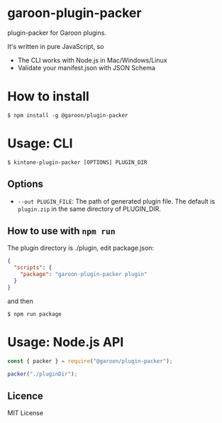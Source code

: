 garoon-plugin-packer
====

plugin-packer for Garoon plugins.

It's written in pure JavaScript, so

- The CLI works with Node.js in Mac/Windows/Linux
- Validate your manifest.json with JSON Schema

# How to install

```shell script
$ npm install -g @garoon/plugin-packer
```

# Usage: CLI

```shell script
$ kintone-plugin-packer [OPTIONS] PLUGIN_DIR
```

## Options

- `--out PLUGIN_FILE`: The path of generated plugin file. The default is `plugin.zip` in the same directory of PLUGIN_DIR.

## How to use with `npm run`

The plugin directory is ./plugin, edit package.json:

```json
{
  "scripts": {
    "package": "garoon-plugin-packer plugin"
  }
}
```

and then

```shell script
$ npm run package
```

# Usage: Node.js API

```js
const { packer } = require("@garoon/plugin-packer");

packer("./pluginDir");
```

## Licence

MIT License
